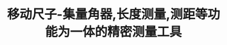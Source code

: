 ---
description: 把手机当成直尺和量角器。
layout: post
results:
- primaryGenreName: Productivity
  version: '1.0'
  formattedPrice: 免费
  genreIds:
  - '6007'
  - '6002'
  artworkUrl60: http://is1.mzstatic.com/image/thumb/Purple18/v4/32/12/b1/3212b1d9-4a04-9866-236a-ef4c0c14189d/source/60x60bb.jpg
  minimumOsVersion: '8.0'
  appletvScreenshotUrls: &a []
  sellerName: Chuan Xu
  supportedDevices:
  - iPad2Wifi
  - iPad23G
  - iPhone4S
  - iPadThirdGen
  - iPadThirdGen4G
  - iPhone5
  - iPodTouchFifthGen
  - iPadFourthGen
  - iPadFourthGen4G
  - iPadMini
  - iPadMini4G
  - iPhone5c
  - iPhone5s
  - iPhone6
  - iPhone6Plus
  - iPodTouchSixthGen
  genres:
  - 效率
  - 工具
  currentVersionReleaseDate: '2016-07-27T03:31:01Z'
  trackName: 移动尺子-集量角器,长度测量,测距等功能为一体的精密测量工具
  isVppDeviceBasedLicensingEnabled: true
  description: '==最后一天免费! 赶快下载吧！==



    直接测量距离,长度和物体高度,零误差，支持厘米和英寸计量单位。


    一键切换成量角器,随时随地量你想量,轻巧便捷,你值得拥有！'
  price: 0
  trackId: 1134870989
  releaseDate: '2016-07-27T03:31:01Z'
  advisories: *a
  screenshotUrls:
  - http://a3.mzstatic.com/us/r30/Purple30/v4/5f/25/5e/5f255e4c-18cc-d4e2-af3f-d714f9493ee6/screen1136x1136.jpeg
  - http://a2.mzstatic.com/us/r30/Purple20/v4/ab/69/b6/ab69b6a0-52df-8369-73f3-6b5e9e3fa4fd/screen1136x1136.jpeg
  artistViewUrl: https://itunes.apple.com/cn/developer/chuan-xu/id1126338966?uo=4
  primaryGenreId: 6007
  kind: software
  fileSizeBytes: '9246022'
  bundleId: com.lafonapps.Ruler
  trackContentRating: 4+
  trackCensoredName: 移动尺子-集量角器,长度测量,测距等功能为一体的精密测量工具
  contentAdvisoryRating: 4+
  isGameCenterEnabled: false
  artistName: Chuan Xu
  languageCodesISO2A:
  - AR
  - BS
  - CA
  - CS
  - DA
  - NL
  - EN
  - FI
  - FR
  - GL
  - DE
  - EL
  - HE
  - HU
  - ID
  - IT
  - JA
  - KO
  - MS
  - MR
  - NB
  - FA
  - PL
  - PT
  - RU
  - ZH
  - SI
  - SK
  - SL
  - ES
  - SV
  - TH
  - ZH
  - TR
  - UK
  - VI
  features:
  - iosUniversal
  wrapperType: software
  artworkUrl512: http://is1.mzstatic.com/image/thumb/Purple18/v4/32/12/b1/3212b1d9-4a04-9866-236a-ef4c0c14189d/source/512x512bb.jpg
  artworkUrl100: http://is1.mzstatic.com/image/thumb/Purple18/v4/32/12/b1/3212b1d9-4a04-9866-236a-ef4c0c14189d/source/100x100bb.jpg
  trackViewUrl: https://geo.itunes.apple.com/cn/app/yi-dong-chi-zi-ji-liang-jiao/id1134870989?mt=8&uo=4
  artistId: 1126338966
  currency: CNY
  ipadScreenshotUrls:
  - http://a3.mzstatic.com/us/r30/Purple30/v4/81/ce/e3/81cee360-2f6f-a50b-e721-a3b037f9af71/screen480x480.jpeg
  - http://a2.mzstatic.com/us/r30/Purple18/v4/c0/d1/af/c0d1af14-8294-a6a3-e600-9989ff73fda7/screen480x480.jpeg
category: 效率
tags: tag1
resultCount: 1
title: 移动尺子-集量角器,长度测量,测距等功能为一体的精密测量工具

---